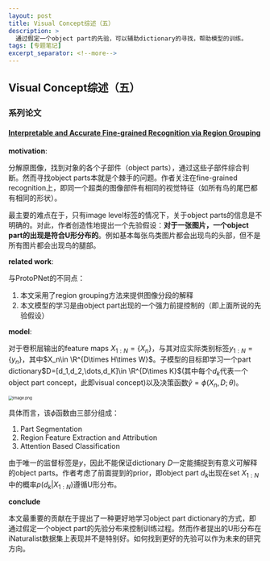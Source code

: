 ```yaml
---
layout: post
title: Visual Concept综述（五）
description: >
  通过假定一个object part的先验，可以辅助dictionary的寻找，帮助模型的训练。
tags: [专题笔记]
excerpt_separator: <!--more-->
---
```


## Visual Concept综述（五）

### 系列论文

#### [Interpretable and Accurate Fine-grained Recognition via Region Grouping]()

**motivation**:

分解原图像，找到对象的各个子部件（object parts），通过这些子部件综合判断。然而寻找object parts本就是个棘手的问题。作者关注在fine-grained recognition上，即同一个超类的图像部件有相同的视觉特征（如所有鸟的尾巴都有相同的形状）。

最主要的难点在于，只有image level标签的情况下，关于object parts的信息是不明确的。对此，作者创造性地提出一个先验假设：**对于一张图片，一个object part的出现是符合U形分布的**。例如基本每张鸟类图片都会出现鸟的头部，但不是所有图片都会出现鸟的腿部。

<!--more-->

**related work**:

与ProtoPNet的不同点：

1. 本文采用了region grouping方法来提供图像分段的解释
2. 本文模型的学习是由object part出现的一个强力前提控制的（即上面所说的先验假设）

**model**:

对于卷积层输出的feature maps $X_{1:N}=\{X_n\}$，与其对应实际类别标签$y_{1:N}=\{y_n\}$，其中$X_n\in \R^{D\times H\times W}$。子模型的目标即学习一个part dictionary$D=[d_1,d_2,\dots,d_K]\in \R^{D\times K}$(其中每个$d_k$代表一个object part concept，此即visual concept)以及决策函数$\hat{y}=\phi(X_n,D;\theta)$。

<img src="http://tva1.sinaimg.cn/large/008u1Mkqly1h49rjngurnj30r10av0zo.jpg" alt="image.png" style="zoom: 55%;" />

具体而言，该$\phi$函数由三部分组成：

1. Part Segmentation
2. Region Feature Extraction and Attribution
3. Attention Based Classification

由于唯一的监督标签是$y$，因此不能保证dictionary $D$一定能捕捉到有意义可解释的object parts。作者考虑了前面提到的prior，即object part $d_k$出现在set $X_{1:N}$中的概率$p(d_k\vert X_{1:N})$遵循U形分布。

**conclude**

本文最重要的贡献在于提出了一种更好地学习object part dictionary的方式，即通过假定一个object part的先验分布来控制训练过程。然而作者提出的U形分布在iNaturalist数据集上表现并不是特别好。如何找到更好的先验可以作为未来的研究方向。

